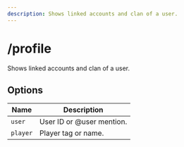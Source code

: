 ```yaml
---
description: Shows linked accounts and clan of a user.
---
```


# /profile

Shows linked accounts and clan of a user.

## Options

| Name | Description |
|------|-------------|
| `user` | User ID or @user mention. |
| `player` | Player tag or name. |

